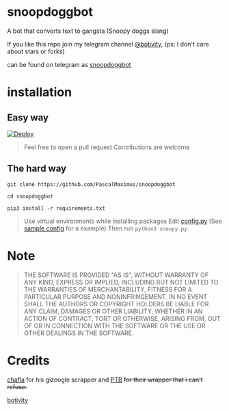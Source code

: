 # snoopdoggbot
A bot that converts text to gangsta 
(Snoopy doggs slang)

If you like this repo join my telegram channel [@botivity](https://telegram.dog/botivity),
(ps: I don't care about stars or forks)

can be found on telegram as [snoopdoggbot](https://telegram.dog/snoopdoggbot)

# installation

## Easy way

[![Deploy](https://www.herokucdn.com/deploy/button.svg)](https://heroku.com/deploy?template=https://github.com/PascalMaximus/snoopdoggbot)

> Feel free to open a pull request
  Contributions are welcome
## The hard way

`git clone https://github.com/PascalMaximus/snoopdoggbot`

`cd snoopdoggbot`

`pip3 install -r requirements.txt`

> Use virtual environments while installing packages
Edit [config.py](/config.py) (See [sample config](/sampleconfig.py) for a example)
Then run
`python3 snoopy.py`


# Note

> THE SOFTWARE IS PROVIDED "AS IS", WITHOUT WARRANTY OF ANY KIND, EXPRESS OR
  IMPLIED, INCLUDING BUT NOT LIMITED TO THE WARRANTIES OF MERCHANTABILITY,
  FITNESS FOR A PARTICULAR PURPOSE AND NONINFRINGEMENT. IN NO EVENT SHALL THE
  AUTHORS OR COPYRIGHT HOLDERS BE LIABLE FOR ANY CLAIM, DAMAGES OR OTHER
  LIABILITY, WHETHER IN AN ACTION OF CONTRACT, TORT OR OTHERWISE, ARISING FROM,
  OUT OF OR IN CONNECTION WITH THE SOFTWARE OR THE USE OR OTHER DEALINGS IN THE
  SOFTWARE.

# Credits 
[chafla](https://github.com/chafla) for his gizoogle scrapper
and [PTB](https://github.com/python-telegram-bot) ~~for their wrapper that i can't refuse.~~

[botivity](https://telegram.dog/botivity)
